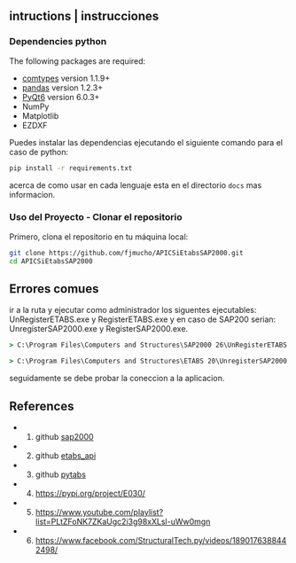 

## intructions | instrucciones

### Dependencies python

The following packages are required:

* [comtypes](https://pypi.org/project/comtypes/) version 1.1.9+
* [pandas](https://pandas.pydata.org/) version 1.2.3+
* [PyQt6](https://wiki.qt.io/Qt_6.0_Release) version 6.0.3+
* NumPy
* Matplotlib
* EZDXF

Puedes instalar las dependencias ejecutando el siguiente comando para el caso de python:

```bash
pip install -r requirements.txt
```
acerca de como usar en cada lenguaje esta en el directorio `docs` mas informacion.

### Uso del Proyecto - Clonar el repositorio

Primero, clona el repositorio en tu máquina local:

```bash
git clone https://github.com/fjmucho/APICSiEtabsSAP2000.git
cd APICSiEtabsSAP2000
```

## Errores comues
ir a la ruta y ejecutar como administrador los siguentes ejecutables: UnRegisterETABS.exe y RegisterETABS.exe y en caso de SAP200 serian: UnregisterSAP2000.exe y RegisterSAP2000.exe.
```cmd
> C:\Program Files\Computers and Structures\SAP2000 26\UnRegisterETABS.exe

> C:\Program Files\Computers and Structures\ETABS 20\UnregisterSAP2000.exe
```
seguidamente se debe probar la coneccion a la aplicacion.

## References
- 1. github [sap2000](https://github.com/kandluis/sap2000)
- 2. github [etabs_api](https://github.com/ebrahimraeyat/etabs_api)
- 3. github [pytabs](https://github.com/mitchell-tesch/pytabs)
- 4. https://pypi.org/project/E030/
- 5. https://www.youtube.com/playlist?list=PLtZFoNK7ZKaUgc2i3g98xXLsl-uWw0mgn
- 6. https://www.facebook.com/StructuralTech.py/videos/1890176388442498/